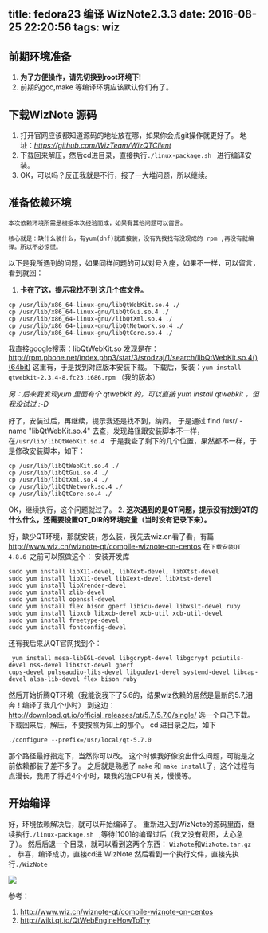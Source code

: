 title: fedora23 编译 WizNote2.3.3
date: 2016-08-25 22:20:56
tags: wiz
---

## 前期环境准备

1. **为了方便操作，请先切换到root环境下!**
2. 前期的gcc,make 等编译环境应该默认你们有了。

## 下载WizNote 源码
1. 打开官网应该都知道源码的地址放在哪，如果你会点git操作就更好了。
    地址：*https://github.com/WizTeam/WizQTClient*
2. 下载回来解压，然后cd进目录，直接执行`./linux-package.sh ` 进行编译安装。
3. OK，可以吗？反正我就是不行，报了一大堆问题，所以继续。

## 准备依赖环境
    本次依赖环境所需是根据本次经验而成，如果有其他问题可以留言。
    
    核心就是：缺什么装什么，有yum(dnf)就直接装，没有先找找有没现成的 rpm ,再没有就编译。所以不必惊慌。
    
以下是我所遇到的问题，如果同样问题的可以对号入座，如果不一样，可以留言，看到就回：
1.  **卡在了这，提示我找不到 这几个库文件。**

```
cp /usr/lib/x86_64-linux-gnu/libQtWebKit.so.4 ./
cp /usr/lib/x86_64-linux-gnu/libQtGui.so.4 ./
cp /usr/lib/x86_64-linux-gnu//libQtXml.so.4 ./
cp /usr/lib/x86_64-linux-gnu/libQtNetwork.so.4 ./
cp /usr/lib/x86_64-linux-gnu/libQtCore.so.4 ./

```


<!-- more -->
我直接google搜索：libQtWebKit.so 
发现是在：http://rpm.pbone.net/index.php3/stat/3/srodzaj/1/search/libQtWebKit.so.4()(64bit)
这里有，于是找到对应版本安装下载。
下载后，安装：`yum install qtwebkit-2.3.4-8.fc23.i686.rpm` （我的版本）

*另：后来我发现yum 里面有个 qtwebkit 的，可以直接 yum install qtwebkit  ，但我没试过 :-D*

好了，安装过后，再继续，提示我还是找不到，纳闷。
于是通过 find /usr/ -name "libQtWebKit.so.4" 去查，发现路径跟安装脚本不一样，在`/usr/lib/libQtWebKit.so.4 ` 于是我查了剩下的几个位置，果然都不一样，于是修改安装脚本，如下：

```
cp /usr/lib/libQtWebKit.so.4 ./
cp /usr/lib/libQtGui.so.4 ./
cp /usr/lib/libQtXml.so.4 ./
cp /usr/lib/libQtNetwork.so.4 ./
cp /usr/lib/libQtCore.so.4 ./
```

OK，继续执行，这个问题就过了。
2. **这次遇到的是QT问题，提示没有找到QT的什么什么，还需要设置QT_DIR的环境变量（当时没有记录下来）。**

好，缺少QT环境，那就安装，怎么装，我先去wiz.cn看了看，有篇 http://www.wiz.cn/wiznote-qt/compile-wiznote-on-centos
在`下载安装QT 4.8.6 `之前可以照做这个：
安装开发库

```
sudo yum install libX11-devel, libXext-devel, libXtst-devel
sudo yum install libX11-devel libXext-devel libXtst-devel
sudo yum install libXrender-devel
sudo yum install zlib-devel
sudo yum install openssl-devel
sudo yum install flex bison gperf libicu-devel libxslt-devel ruby
sudo yum install libxcb libxcb-devel xcb-util xcb-util-devel
sudo yum install freetype-devel
sudo yum install fontconfig-devel
```

还有我后来从QT官网找到个：

```
 yum install mesa-libEGL-devel libgcrypt-devel libgcrypt pciutils-devel nss-devel libXtst-devel gperf
cups-devel pulseaudio-libs-devel libgudev1-devel systemd-devel libcap-devel alsa-lib-devel flex bison ruby
```

然后开始折腾QT环境（我能说我下了5.6的，结果wiz依赖的居然是最新的5.7,泪奔！编译了我几个小时）
到这边：http://download.qt.io/official_releases/qt/5.7/5.7.0/single/
选一个自己下载。
下载回来后，解压，不要按照为知上的那个。
cd 进目录之后，如下
```
./configure --prefix=/usr/local/qt-5.7.0
```
那个路径最好指定下，当然你可以改。
这个时候我好像没出什么问题，可能是之前依赖都装了差不多了。
之后就是熟悉了 `make` 和 `make install`了，这个过程有点漫长，我用了将近4个小时，跟我的渣CPU有关，慢慢等。


## 开始编译
好，环境依赖解决后，就可以开始编译了。
重新进入到WizNote的源码里面，继续执行`./linux-package.sh ` ,等待[100]的编译过后（我又没有截图，太心急了）。
然后后退一个目录，就可以看到这两个东西：
`WizNote`和`WizNote.tar.gz` 。
恭喜，编译成功，直接cd进 WizNote 然后看到一个执行文件，直接先执行`./WizNote` 

![](http://7xk2gz.com1.z0.glb.clouddn.com/wiz2016-08-26%2009-23-53%20%E7%9A%84%E5%B1%8F%E5%B9%95%E6%88%AA%E5%9B%BE.png)

参考：
1. http://www.wiz.cn/wiznote-qt/compile-wiznote-on-centos
2. http://wiki.qt.io/QtWebEngineHowToTry

